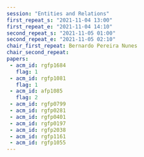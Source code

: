 ```yaml
---
session: "Entities and Relations"
first_repeat_s: "2021-11-04 13:00" 
first_repeat_e: "2021-11-04 14:10" 
second_repeat_s: "2021-11-05 01:00" 
second_repeat_e: "2021-11-05 02:10"
chair_first_repeat: Bernardo Pereira Nunes
chair_second_repeat:
papers:
 - acm_id: rgfp1684
   flag: 1
 - acm_id: rgfp1081
   flag: 1
 - acm_id: afp1085
   flag: 2
 - acm_id: rgfp0799
 - acm_id: rgfp0281
 - acm_id: rgfp0401
 - acm_id: rgfp0197
 - acm_id: rgfp2038
 - acm_id: rgfp1161
 - acm_id: rgfp1055
---
```

